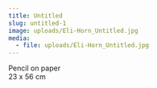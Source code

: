 ```yaml
---
title: Untitled
slug: untitled-1
image: uploads/Eli-Horn_Untitled.jpg
media:
  - file: uploads/Eli-Horn_Untitled.jpg
---
```


Pencil on paper  
23 x 56 cm
